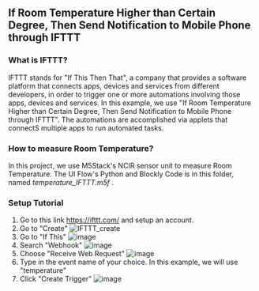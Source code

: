 ## If Room Temperature Higher than Certain Degree, Then Send Notification to Mobile Phone through IFTTT

### What is IFTTT?
IFTTT stands for "If This Then That", a company that provides a software platform that connects apps, devices and services from different developers, in order to trigger one or more automations involving those apps, devices and services. In this example, we use "If Room Temperature Higher than Certain Degree, Then Send Notification to Mobile Phone through IFTTT". The automations are accomplished via applets that connectS multiple apps to run automated tasks.

### How to measure Room Temperature?
In this project, we use M5Stack's NCIR sensor unit to measure Room Temperature. The UI Flow's Python and Blockly Code is in this folder, named _temperature_IFTTT.m5f_ .

### Setup Tutorial
1) Go to this link <https://ifttt.com/> and setup an account.
2) Go to "Create"
  ![IFTTT_create](https://user-images.githubusercontent.com/56757186/109113658-8b7d7280-7777-11eb-980f-6863fb197c62.jpg)
3) Go to "If This"
  ![image](https://user-images.githubusercontent.com/56757186/109114059-1b232100-7778-11eb-831a-cc96dd7022d3.png)
4) Search "Webhook"
  ![image](https://user-images.githubusercontent.com/56757186/109114504-b87e5500-7778-11eb-9bc0-80bedbf05fdf.png)
5) Choose "Receive Web Request"
  ![image](https://user-images.githubusercontent.com/56757186/109114728-ff6c4a80-7778-11eb-8e64-f2a19dce0c4e.png)
6) Type in the event name of your choice. In this example, we will use "temperature"
7) Click "Create Trigger"
  ![image](https://user-images.githubusercontent.com/56757186/109114847-2aef3500-7779-11eb-9ae0-33edf43c8d93.png)
